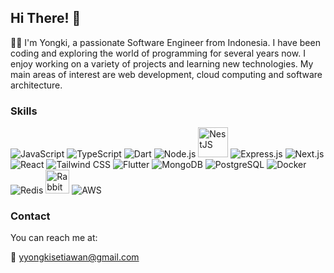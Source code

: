 ## Hi There!  👋

👨‍💻 I'm Yongki, a passionate Software Engineer from Indonesia. I have been coding and exploring the world of programming for several years now. I enjoy working on a variety of projects and learning new technologies. My main areas of interest are web development, cloud computing and software architecture.
### Skills

<div>
  <img src="https://img.icons8.com/color/48/000000/javascript.png" alt="JavaScript"/>
  <img src="https://img.icons8.com/color/48/000000/typescript.png" alt="TypeScript"/>
  <img src="https://img.icons8.com/color/48/000000/dart.png" alt="Dart"/>
  <img src="https://img.icons8.com/color/48/000000/nodejs.png" alt="Node.js"/>
  <img src="https://nestjs.com/img/logo-small.svg" width="48" height="48" alt="NestJS"/>
  <img src="https://img.icons8.com/color/48/000000/express-js.png" alt="Express.js"/>
  <img src="https://img.icons8.com/color/48/000000/nextjs.png" alt="Next.js"/>
  <img src="https://img.icons8.com/offices/48/react.png" alt="React"/>
  <img src="https://img.icons8.com/color/48/000000/tailwindcss" alt="Tailwind CSS"/>
  <img src="https://img.icons8.com/color/48/000000/flutter.png" alt="Flutter"/>
  <img src="https://img.icons8.com/color/48/000000/mongodb.png" alt="MongoDB"/>
  <img src="https://img.icons8.com/color/48/000000/postgreesql.png" alt="PostgreSQL"/>
  <img src="https://img.icons8.com/color/48/000000/docker.png" alt="Docker"/>
  <img src="https://img.icons8.com/color/48/000000/redis.png" alt="Redis"/>
  <img src="https://cdn.worldvectorlogo.com/logos/rabbitmq.svg" width="38" height="38" alt="RabbitMQ"/>
  <img src="https://img.icons8.com/color/48/000000/amazon-web-services.png" alt="AWS"/>
</div>
  
### Contact

You can reach me at:

📧 yyongkisetiawan@gmail.com
